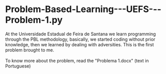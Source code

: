 # Problem-Based-Learning---UEFS---Problem-1.py
At the Universidade Estadual de Feira de Santana we learn programming through the PBL methodology, basically, we started coding without prior knowledge, then we learned by dealing with adversities. This is the first problem brought to me.<br><br>
To know more about the problem, read the "Problema 1.docx" (text in Portuguese)
